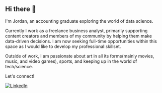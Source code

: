 ## Hi there 👋

I'm Jordan, an accounting graduate exploring the world of data science.

Currently I work as a freelance business analyst, primarily supporting content creators and members of my community by helping them make data-driven decisions. I am now seeking full-time opportunities within this space as I would like to develop my professional skillset.

Outside of work, I am passionate about art in all its forms(mainly movies, music, and video games), sports, and keeping up in the world of tech/science. 

Let's connect!


[![LinkedIn](https://img.shields.io/badge/LinkedIn-blue?logo=linkedin&logoColor=white)](https://www.linkedin.com/in/jordan-chong//)


